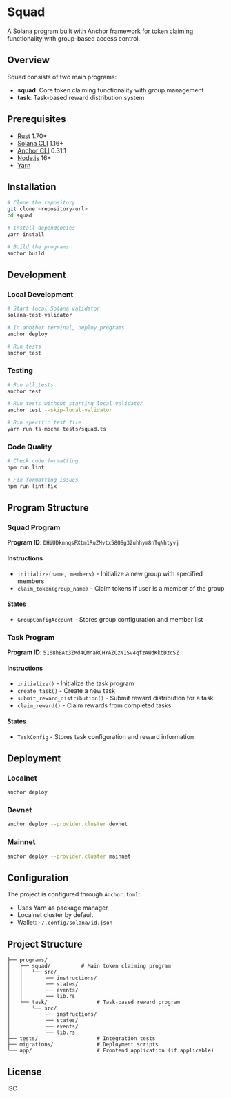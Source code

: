 # Squad

A Solana program built with Anchor framework for token claiming functionality with group-based access control.

## Overview

Squad consists of two main programs:
- **squad**: Core token claiming functionality with group management
- **task**: Task-based reward distribution system

## Prerequisites

- [Rust](https://rustup.rs/) 1.70+
- [Solana CLI](https://docs.solana.com/cli/install-solana-cli-tools) 1.16+
- [Anchor CLI](https://www.anchor-lang.com/docs/installation) 0.31.1
- [Node.js](https://nodejs.org/) 16+
- [Yarn](https://yarnpkg.com/)

## Installation

```bash
# Clone the repository
git clone <repository-url>
cd squad

# Install dependencies
yarn install

# Build the programs
anchor build
```

## Development

### Local Development

```bash
# Start local Solana validator
solana-test-validator

# In another terminal, deploy programs
anchor deploy

# Run tests
anchor test
```

### Testing

```bash
# Run all tests
anchor test

# Run tests without starting local validator
anchor test --skip-local-validator

# Run specific test file
yarn run ts-mocha tests/squad.ts
```

### Code Quality

```bash
# Check code formatting
npm run lint

# Fix formatting issues
npm run lint:fix
```

## Program Structure

### Squad Program

**Program ID**: `DHiUDknnqsFXtm1RuZMvtx58QSg32uhhym8nTqNhtyvj`

#### Instructions
- `initialize(name, members)` - Initialize a new group with specified members
- `claim_token(group_name)` - Claim tokens if user is a member of the group

#### States
- `GroupConfigAccount` - Stores group configuration and member list

### Task Program

**Program ID**: `5168hBAt3ZMd4QMnaRCHYAZCzN1Sv4qfzAWdKkbDzcSZ`

#### Instructions
- `initialize()` - Initialize the task program
- `create_task()` - Create a new task
- `submit_reward_distribution()` - Submit reward distribution for a task
- `claim_reward()` - Claim rewards from completed tasks

#### States
- `TaskConfig` - Stores task configuration and reward information

## Deployment

### Localnet
```bash
anchor deploy
```

### Devnet
```bash
anchor deploy --provider.cluster devnet
```

### Mainnet
```bash
anchor deploy --provider.cluster mainnet
```

## Configuration

The project is configured through `Anchor.toml`:
- Uses Yarn as package manager
- Localnet cluster by default
- Wallet: `~/.config/solana/id.json`

## Project Structure

```
├── programs/
│   ├── squad/          # Main token claiming program
│   │   └── src/
│   │       ├── instructions/
│   │       ├── states/
│   │       ├── events/
│   │       └── lib.rs
│   └── task/                # Task-based reward program
│       └── src/
│           ├── instructions/
│           ├── states/
│           ├── events/
│           └── lib.rs
├── tests/                   # Integration tests
├── migrations/              # Deployment scripts
└── app/                     # Frontend application (if applicable)
```

## License

ISC